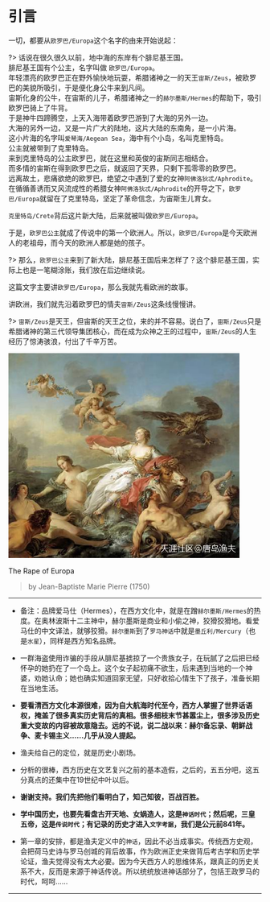# 引言

一切，都要从`欧罗巴/Europa`这个名字的由来开始说起：

?> 话说在很久很久以前，地中海的东岸有个腓尼基王国。<br>
腓尼基王国有个公主，名字叫做 `欧罗巴/Europa`。<br>
年轻漂亮的欧罗巴正在野外愉快地玩耍，希腊诸神之一的天王`宙斯/Zeus`，被欧罗巴的美貌所吸引，于是便化身公牛来到凡间。<br>
宙斯化身的公牛，在宙斯的儿子，希腊诸神之一的`赫尔墨斯/Hermes`的帮助下，吸引欧罗巴骑上了牛背。<br>
于是神牛四蹄腾空，上天入海带着欧罗巴游到了大海的另外一边。<br>
大海的另外一边，又是一片广大的陆地，这片大陆的东南角，是一小片海。<br>
这小片海的名字叫`爱琴海/Aegean Sea`，海中有个小岛，名叫克里特岛。<br>
公主就被带到了克里特岛。<br>
来到克里特岛的公主欧罗巴，就在这里和英俊的宙斯同志相结合。<br>
而多情的宙斯在得到欧罗巴之后，就返回了天界，只剩下孤零零的欧罗巴。<br>
远离故土，悲痛欲绝的欧罗巴，绝望之中遇到了爱的女神`阿佛洛狄忒/Aphrodite`。<br>
在循循善诱而又风流成性的希腊女神`阿佛洛狄忒/Aphrodite`的开导之下，`欧罗巴/Europa`就留在了克里特岛，坚定了革命信念，为宙斯生儿育女。

`克里特岛/Crete`背后这片新大陆，后来就被叫做`欧罗巴/Europa`。

于是，`欧罗巴公主`就成了传说中的第一个欧洲人。所以，`欧罗巴/Europa`是今天欧洲人的老祖母，而今天的欧洲人都是她的孩子。

?> 那么，`欧罗巴公主`来到了新大陆，腓尼基王国后来怎样了？这个腓尼基王国，实际上也是一笔糊涂账，我们放在后边继续说。

这篇文字主要讲`欧罗巴/Europa`，那么我就先看欧洲的故事。

讲欧洲，我们就先沿着欧罗巴的情夫`宙斯/Zeus`这条线慢慢讲。

?> `宙斯/Zeus`是天王，但宙斯的天王之位，来的并不容易。说白了，`宙斯/Zeus`只是希腊诸神的第三代领导集团核心，而在成为众神之王的过程中，`宙斯/Zeus`的人生经历了惊涛骇浪，付出了千辛万苦。


![](The-Rape-of-Europa.jpg)

The Rape of Europa
> by Jean-Baptiste Marie Pierre (1750)


---

- 备注：品牌爱马仕（Hermes），在西方文化中，就是在蹭`赫尔墨斯/Hermes`的热度。在奥林波斯十二主神中，赫尔墨斯是商业和小偷之神，狡猾狡猾地。看爱马仕的中文译法，就够狡猾。`赫尔墨斯`到了`罗马神话`中就是`墨丘利/Mercury`（也是`水星`），同样是西方知名品牌。

- 一群海盗使用诈骗的手段从腓尼基掳掠了一个贵族女子，在玩腻了之后把已经怀孕的她扔在了一个岛上。这个女子起初痛不欲生，后来遇到当地的一个神婆，劝她认命；她也确实知道回家无望，只好收拾心情生下了孩子，准备长期在当地生活。

- **要看清西方文化本源很难，因为自大航海时代至今，西方人掌握了世界话语权，掩盖了很多真实历史背后的真相。很多细枝末节甚嚣尘上，很多涉及历史重大变故的内容被故意隐去。远的不说，说二战以来：赫尔备忘录、朝鲜战争、麦卡锡主义……几乎从没人提起。**

- 渔夫给自己的定位，就是历史小剧场。

- 分析的很棒，西方历史在文艺复兴之前的基本造假，之后的，五五分吧，这五分真点的还集中在19世纪中叶以后。

- **谢谢支持。我们先把他们看明白了，知己知彼，百战百胜。**

- **学中国历史，也要先看盘古开天地、女娲造人，这是`神话时代`；然后呢，三皇五帝，这是`传说时代`；有记录的历史才进入`文字考据`，我们是公元前841年。**

- 第一章的安排，都是渔夫定义中的`神话`，因此不必当成事实。传统西方史观，会把荷马史诗与罗马创城的背后故事，作为欧洲正史来做背后考古学和历史学论证，渔夫觉得没有太大必要。因为今天西方人的思维体系，跟真正的历史关系不大，反而是来源于神话传说。所以统统放进神话部分了，包括王政罗马的时代，呵呵……


---


